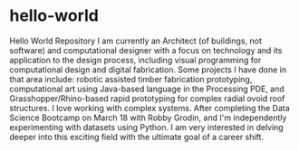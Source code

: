 # hello-world
Hello World Repository
I am currently an Architect (of buildings, not software) and computational designer with a focus on technology and its application to the design process, including visual programming for computational design and digital fabrication. Some projects I have done in that area include: robotic assisted timber fabrication prototyping, computational art using Java-based language in the Processing PDE, and Grasshopper/Rhino-based rapid prototyping for complex radial ovoid roof structures. I love working with complex systems. After completing the Data Science Bootcamp on March 18 with Robby Grodin, and I'm independently experimenting with datasets using Python. I am very interested in delving deeper into this exciting field with the ultimate goal of a career shift.
